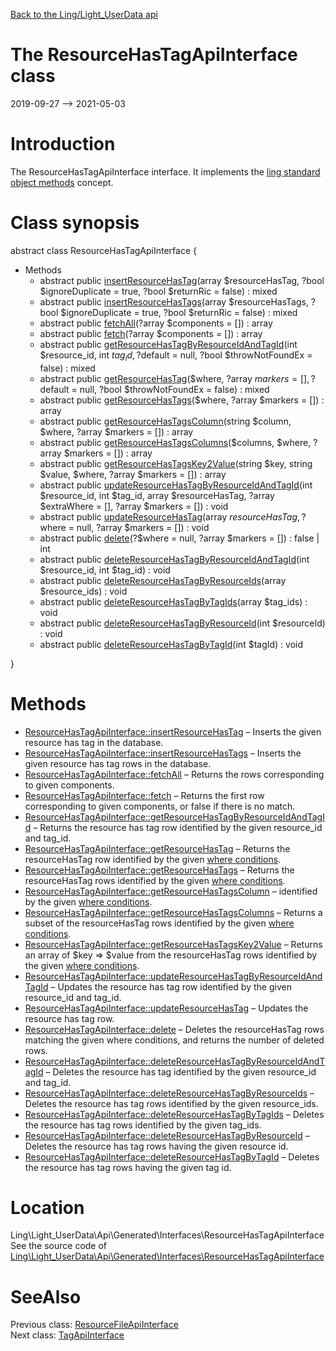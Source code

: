 [Back to the Ling/Light_UserData api](https://github.com/lingtalfi/Light_UserData/blob/master/doc/api/Ling/Light_UserData.md)



The ResourceHasTagApiInterface class
================
2019-09-27 --> 2021-05-03






Introduction
============

The ResourceHasTagApiInterface interface.
It implements the [ling standard object methods](https://github.com/lingtalfi/Light_BreezeGenerator/blob/master/doc/pages/ling-standard-object-methods.md) concept.



Class synopsis
==============


abstract class <span class="pl-k">ResourceHasTagApiInterface</span>  {

- Methods
    - abstract public [insertResourceHasTag](https://github.com/lingtalfi/Light_UserData/blob/master/doc/api/Ling/Light_UserData/Api/Generated/Interfaces/ResourceHasTagApiInterface/insertResourceHasTag.md)(array $resourceHasTag, ?bool $ignoreDuplicate = true, ?bool $returnRic = false) : mixed
    - abstract public [insertResourceHasTags](https://github.com/lingtalfi/Light_UserData/blob/master/doc/api/Ling/Light_UserData/Api/Generated/Interfaces/ResourceHasTagApiInterface/insertResourceHasTags.md)(array $resourceHasTags, ?bool $ignoreDuplicate = true, ?bool $returnRic = false) : mixed
    - abstract public [fetchAll](https://github.com/lingtalfi/Light_UserData/blob/master/doc/api/Ling/Light_UserData/Api/Generated/Interfaces/ResourceHasTagApiInterface/fetchAll.md)(?array $components = []) : array
    - abstract public [fetch](https://github.com/lingtalfi/Light_UserData/blob/master/doc/api/Ling/Light_UserData/Api/Generated/Interfaces/ResourceHasTagApiInterface/fetch.md)(?array $components = []) : array
    - abstract public [getResourceHasTagByResourceIdAndTagId](https://github.com/lingtalfi/Light_UserData/blob/master/doc/api/Ling/Light_UserData/Api/Generated/Interfaces/ResourceHasTagApiInterface/getResourceHasTagByResourceIdAndTagId.md)(int $resource_id, int $tag_id, ?$default = null, ?bool $throwNotFoundEx = false) : mixed
    - abstract public [getResourceHasTag](https://github.com/lingtalfi/Light_UserData/blob/master/doc/api/Ling/Light_UserData/Api/Generated/Interfaces/ResourceHasTagApiInterface/getResourceHasTag.md)($where, ?array $markers = [], ?$default = null, ?bool $throwNotFoundEx = false) : mixed
    - abstract public [getResourceHasTags](https://github.com/lingtalfi/Light_UserData/blob/master/doc/api/Ling/Light_UserData/Api/Generated/Interfaces/ResourceHasTagApiInterface/getResourceHasTags.md)($where, ?array $markers = []) : array
    - abstract public [getResourceHasTagsColumn](https://github.com/lingtalfi/Light_UserData/blob/master/doc/api/Ling/Light_UserData/Api/Generated/Interfaces/ResourceHasTagApiInterface/getResourceHasTagsColumn.md)(string $column, $where, ?array $markers = []) : array
    - abstract public [getResourceHasTagsColumns](https://github.com/lingtalfi/Light_UserData/blob/master/doc/api/Ling/Light_UserData/Api/Generated/Interfaces/ResourceHasTagApiInterface/getResourceHasTagsColumns.md)($columns, $where, ?array $markers = []) : array
    - abstract public [getResourceHasTagsKey2Value](https://github.com/lingtalfi/Light_UserData/blob/master/doc/api/Ling/Light_UserData/Api/Generated/Interfaces/ResourceHasTagApiInterface/getResourceHasTagsKey2Value.md)(string $key, string $value, $where, ?array $markers = []) : array
    - abstract public [updateResourceHasTagByResourceIdAndTagId](https://github.com/lingtalfi/Light_UserData/blob/master/doc/api/Ling/Light_UserData/Api/Generated/Interfaces/ResourceHasTagApiInterface/updateResourceHasTagByResourceIdAndTagId.md)(int $resource_id, int $tag_id, array $resourceHasTag, ?array $extraWhere = [], ?array $markers = []) : void
    - abstract public [updateResourceHasTag](https://github.com/lingtalfi/Light_UserData/blob/master/doc/api/Ling/Light_UserData/Api/Generated/Interfaces/ResourceHasTagApiInterface/updateResourceHasTag.md)(array $resourceHasTag, ?$where = null, ?array $markers = []) : void
    - abstract public [delete](https://github.com/lingtalfi/Light_UserData/blob/master/doc/api/Ling/Light_UserData/Api/Generated/Interfaces/ResourceHasTagApiInterface/delete.md)(?$where = null, ?array $markers = []) : false | int
    - abstract public [deleteResourceHasTagByResourceIdAndTagId](https://github.com/lingtalfi/Light_UserData/blob/master/doc/api/Ling/Light_UserData/Api/Generated/Interfaces/ResourceHasTagApiInterface/deleteResourceHasTagByResourceIdAndTagId.md)(int $resource_id, int $tag_id) : void
    - abstract public [deleteResourceHasTagByResourceIds](https://github.com/lingtalfi/Light_UserData/blob/master/doc/api/Ling/Light_UserData/Api/Generated/Interfaces/ResourceHasTagApiInterface/deleteResourceHasTagByResourceIds.md)(array $resource_ids) : void
    - abstract public [deleteResourceHasTagByTagIds](https://github.com/lingtalfi/Light_UserData/blob/master/doc/api/Ling/Light_UserData/Api/Generated/Interfaces/ResourceHasTagApiInterface/deleteResourceHasTagByTagIds.md)(array $tag_ids) : void
    - abstract public [deleteResourceHasTagByResourceId](https://github.com/lingtalfi/Light_UserData/blob/master/doc/api/Ling/Light_UserData/Api/Generated/Interfaces/ResourceHasTagApiInterface/deleteResourceHasTagByResourceId.md)(int $resourceId) : void
    - abstract public [deleteResourceHasTagByTagId](https://github.com/lingtalfi/Light_UserData/blob/master/doc/api/Ling/Light_UserData/Api/Generated/Interfaces/ResourceHasTagApiInterface/deleteResourceHasTagByTagId.md)(int $tagId) : void

}






Methods
==============

- [ResourceHasTagApiInterface::insertResourceHasTag](https://github.com/lingtalfi/Light_UserData/blob/master/doc/api/Ling/Light_UserData/Api/Generated/Interfaces/ResourceHasTagApiInterface/insertResourceHasTag.md) &ndash; Inserts the given resource has tag in the database.
- [ResourceHasTagApiInterface::insertResourceHasTags](https://github.com/lingtalfi/Light_UserData/blob/master/doc/api/Ling/Light_UserData/Api/Generated/Interfaces/ResourceHasTagApiInterface/insertResourceHasTags.md) &ndash; Inserts the given resource has tag rows in the database.
- [ResourceHasTagApiInterface::fetchAll](https://github.com/lingtalfi/Light_UserData/blob/master/doc/api/Ling/Light_UserData/Api/Generated/Interfaces/ResourceHasTagApiInterface/fetchAll.md) &ndash; Returns the rows corresponding to given components.
- [ResourceHasTagApiInterface::fetch](https://github.com/lingtalfi/Light_UserData/blob/master/doc/api/Ling/Light_UserData/Api/Generated/Interfaces/ResourceHasTagApiInterface/fetch.md) &ndash; Returns the first row corresponding to given components, or false if there is no match.
- [ResourceHasTagApiInterface::getResourceHasTagByResourceIdAndTagId](https://github.com/lingtalfi/Light_UserData/blob/master/doc/api/Ling/Light_UserData/Api/Generated/Interfaces/ResourceHasTagApiInterface/getResourceHasTagByResourceIdAndTagId.md) &ndash; Returns the resource has tag row identified by the given resource_id and tag_id.
- [ResourceHasTagApiInterface::getResourceHasTag](https://github.com/lingtalfi/Light_UserData/blob/master/doc/api/Ling/Light_UserData/Api/Generated/Interfaces/ResourceHasTagApiInterface/getResourceHasTag.md) &ndash; Returns the resourceHasTag row identified by the given [where conditions](https://github.com/lingtalfi/SimplePdoWrapper#the-where-conditions).
- [ResourceHasTagApiInterface::getResourceHasTags](https://github.com/lingtalfi/Light_UserData/blob/master/doc/api/Ling/Light_UserData/Api/Generated/Interfaces/ResourceHasTagApiInterface/getResourceHasTags.md) &ndash; Returns the resourceHasTag rows identified by the given [where conditions](https://github.com/lingtalfi/SimplePdoWrapper#the-where-conditions).
- [ResourceHasTagApiInterface::getResourceHasTagsColumn](https://github.com/lingtalfi/Light_UserData/blob/master/doc/api/Ling/Light_UserData/Api/Generated/Interfaces/ResourceHasTagApiInterface/getResourceHasTagsColumn.md) &ndash; identified by the given [where conditions](https://github.com/lingtalfi/SimplePdoWrapper#the-where-conditions).
- [ResourceHasTagApiInterface::getResourceHasTagsColumns](https://github.com/lingtalfi/Light_UserData/blob/master/doc/api/Ling/Light_UserData/Api/Generated/Interfaces/ResourceHasTagApiInterface/getResourceHasTagsColumns.md) &ndash; Returns a subset of the resourceHasTag rows identified by the given [where conditions](https://github.com/lingtalfi/SimplePdoWrapper#the-where-conditions).
- [ResourceHasTagApiInterface::getResourceHasTagsKey2Value](https://github.com/lingtalfi/Light_UserData/blob/master/doc/api/Ling/Light_UserData/Api/Generated/Interfaces/ResourceHasTagApiInterface/getResourceHasTagsKey2Value.md) &ndash; Returns an array of $key => $value from the resourceHasTag rows identified by the given [where conditions](https://github.com/lingtalfi/SimplePdoWrapper#the-where-conditions).
- [ResourceHasTagApiInterface::updateResourceHasTagByResourceIdAndTagId](https://github.com/lingtalfi/Light_UserData/blob/master/doc/api/Ling/Light_UserData/Api/Generated/Interfaces/ResourceHasTagApiInterface/updateResourceHasTagByResourceIdAndTagId.md) &ndash; Updates the resource has tag row identified by the given resource_id and tag_id.
- [ResourceHasTagApiInterface::updateResourceHasTag](https://github.com/lingtalfi/Light_UserData/blob/master/doc/api/Ling/Light_UserData/Api/Generated/Interfaces/ResourceHasTagApiInterface/updateResourceHasTag.md) &ndash; Updates the resource has tag row.
- [ResourceHasTagApiInterface::delete](https://github.com/lingtalfi/Light_UserData/blob/master/doc/api/Ling/Light_UserData/Api/Generated/Interfaces/ResourceHasTagApiInterface/delete.md) &ndash; Deletes the resourceHasTag rows matching the given where conditions, and returns the number of deleted rows.
- [ResourceHasTagApiInterface::deleteResourceHasTagByResourceIdAndTagId](https://github.com/lingtalfi/Light_UserData/blob/master/doc/api/Ling/Light_UserData/Api/Generated/Interfaces/ResourceHasTagApiInterface/deleteResourceHasTagByResourceIdAndTagId.md) &ndash; Deletes the resource has tag identified by the given resource_id and tag_id.
- [ResourceHasTagApiInterface::deleteResourceHasTagByResourceIds](https://github.com/lingtalfi/Light_UserData/blob/master/doc/api/Ling/Light_UserData/Api/Generated/Interfaces/ResourceHasTagApiInterface/deleteResourceHasTagByResourceIds.md) &ndash; Deletes the resource has tag rows identified by the given resource_ids.
- [ResourceHasTagApiInterface::deleteResourceHasTagByTagIds](https://github.com/lingtalfi/Light_UserData/blob/master/doc/api/Ling/Light_UserData/Api/Generated/Interfaces/ResourceHasTagApiInterface/deleteResourceHasTagByTagIds.md) &ndash; Deletes the resource has tag rows identified by the given tag_ids.
- [ResourceHasTagApiInterface::deleteResourceHasTagByResourceId](https://github.com/lingtalfi/Light_UserData/blob/master/doc/api/Ling/Light_UserData/Api/Generated/Interfaces/ResourceHasTagApiInterface/deleteResourceHasTagByResourceId.md) &ndash; Deletes the resource has tag rows having the given resource id.
- [ResourceHasTagApiInterface::deleteResourceHasTagByTagId](https://github.com/lingtalfi/Light_UserData/blob/master/doc/api/Ling/Light_UserData/Api/Generated/Interfaces/ResourceHasTagApiInterface/deleteResourceHasTagByTagId.md) &ndash; Deletes the resource has tag rows having the given tag id.





Location
=============
Ling\Light_UserData\Api\Generated\Interfaces\ResourceHasTagApiInterface<br>
See the source code of [Ling\Light_UserData\Api\Generated\Interfaces\ResourceHasTagApiInterface](https://github.com/lingtalfi/Light_UserData/blob/master/Api/Generated/Interfaces/ResourceHasTagApiInterface.php)



SeeAlso
==============
Previous class: [ResourceFileApiInterface](https://github.com/lingtalfi/Light_UserData/blob/master/doc/api/Ling/Light_UserData/Api/Generated/Interfaces/ResourceFileApiInterface.md)<br>Next class: [TagApiInterface](https://github.com/lingtalfi/Light_UserData/blob/master/doc/api/Ling/Light_UserData/Api/Generated/Interfaces/TagApiInterface.md)<br>
